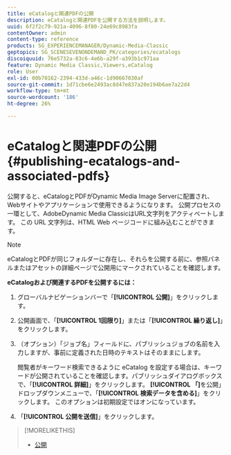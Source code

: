 ```yaml
---
title: eCatalogと関連PDFの公開
description: eCatalogと関連PDFを公開する方法を説明します。
uuid: 6f2f2c79-921a-4096-8f80-24e69c8983fa
contentOwner: admin
content-type: reference
products: SG_EXPERIENCEMANAGER/Dynamic-Media-Classic
geptopics: SG_SCENESEVENONDEMAND_PK/categories/ecatalogs
discoiquuid: 76e5732a-83c6-4e6b-a29f-a393b1c971aa
feature: Dynamic Media Classic,Viewers,eCatalog
role: User
exl-id: 00b70162-2394-433d-a46c-1d90667030af
source-git-commit: 1d71cbe6e2493ac8d47e837a20e194b6ae7a22d4
workflow-type: tm+mt
source-wordcount: '186'
ht-degree: 26%

---
```


# eCatalogと関連PDFの公開{#publishing-ecatalogs-and-associated-pdfs}

公開すると、eCatalogとPDFがDynamic Media Image Serverに配置され、Webサイトやアプリケーションで使用できるようになります。 公開プロセスの一環として、AdobeDynamic Media ClassicはURL文字列をアクティベートします。 この URL 文字列は、HTML Web ページコードに組み込むことができます。

>[!NOTE]
>
>eCatalogとPDFが同じフォルダーに存在し、それらを公開する前に、参照パネルまたはアセットの詳細ページで公開用にマークされていることを確認します。

**eCatalogおよび関連するPDFを公開するには：**

1. グローバルナビゲーションバーで「**[!UICONTROL 公開]**」をクリックします。
1. 公開画面で、「**[!UICONTROL 1回限り]**」または「**[!UICONTROL 繰り返し]**」をクリックします。
1. （オプション）「ジョブ名」フィールドに、パブリッシュジョブの名前を入力しますが、事前に定義された日時のテキストはそのままにします。

   閲覧者がキーワード検索できるように eCatalog を設定する場合は、キーワードが公開されていることを確認します。パブリッシュダイアログボックスで、「**[!UICONTROL 詳細]**」をクリックします。 **[!UICONTROL 「]**&#x200B;を公開」ドロップダウンメニューで、「**[!UICONTROL 検索データを含める]**」をクリックします。 このオプションは初期設定ではオンになっています。

1. 「****[!UICONTROL 公開を送信]****」をクリックします。

>[!MORELIKETHIS]
>
>* [公開](publishing-files.md)

